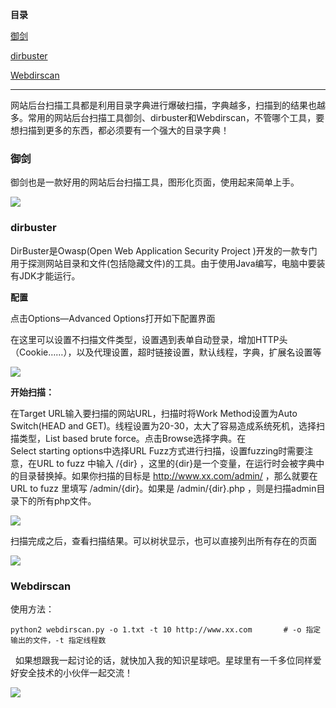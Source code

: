**目录**

[御剑](#t0 "御剑")

[dirbuster](#t1 "dirbuster")

[Webdirscan](#t2 "Webdirscan")

* * *

网站后台扫描工具都是利用目录字典进行爆破扫描，字典越多，扫描到的结果也越多。常用的网站后台扫描工具御剑、dirbuster和Webdirscan，不管哪个工具，要想扫描到更多的东西，都必须要有一个强大的目录字典！

### 御剑

御剑也是一款好用的网站后台扫描工具，图形化页面，使用起来简单上手。

![](https://img-blog.csdnimg.cn/20190529195736364.png?x-oss-process=image/watermark,type_ZmFuZ3poZW5naGVpdGk,shadow_10,text_aHR0cHM6Ly9ibG9nLmNzZG4ubmV0L3FxXzM2MTE5MTky,size_16,color_FFFFFF,t_70)

### dirbuster

DirBuster是Owasp(Open Web Application Security Project )开发的一款专门用于探测网站目录和文件(包括隐藏文件)的工具。由于使用Java编写，电脑中要装有JDK才能运行。

**配置**

点击Options—Advanced Options打开如下配置界面

在这里可以设置不扫描文件类型，设置遇到表单自动登录，增加HTTP头（Cookie……），以及代理设置，超时链接设置，默认线程，字典，扩展名设置等

![](https://img-blog.csdnimg.cn/20190529200333961.png?x-oss-process=image/watermark,type_ZmFuZ3poZW5naGVpdGk,shadow_10,text_aHR0cHM6Ly9ibG9nLmNzZG4ubmV0L3FxXzM2MTE5MTky,size_16,color_FFFFFF,t_70)

**开始扫描：**

在Target URL输入要扫描的网站URL，扫描时将Work Method设置为Auto Switch(HEAD and GET)。线程设置为20-30，太大了容易造成系统死机，选择扫描类型，List based brute force。点击Browse选择字典。在Select starting options中选择URL Fuzz方式进行扫描，设置fuzzing时需要注意，在URL to fuzz 中输入 /{dir} ，这里的{dir}是一个变量，在运行时会被字典中的目录替换掉。如果你扫描的目标是 http://www.xx.com/admin/ ，那么就要在 URL to fuzz 里填写 /admin/{dir}。如果是 /admin/{dir}.php ，则是扫描admin目录下的所有php文件。

![](https://imgconvert.csdnimg.cn/aHR0cHM6Ly9pbWFnZXMwLmNuYmxvZ3MuY29tL2Jsb2cvNjcxOTAyLzIwMTQwOS8xNjIxMDMxMjgwMDIwMDMuanBn?x-oss-process=image/format,png)

扫描完成之后，查看扫描结果。可以树状显示，也可以直接列出所有存在的页面

![](https://img-blog.csdnimg.cn/20181120144855354.png?x-oss-process=image/watermark,type_ZmFuZ3poZW5naGVpdGk,shadow_10,text_aHR0cHM6Ly9ibG9nLmNzZG4ubmV0L3FxXzM2MTE5MTky,size_16,color_FFFFFF,t_70)

### Webdirscan

使用方法：

```
python2 webdirscan.py -o 1.txt -t 10 http://www.xx.com       # -o 指定输出的文件，-t 指定线程数
```


  如果想跟我一起讨论的话，就快加入我的知识星球吧。星球里有一千多位同样爱好安全技术的小伙伴一起交流！

![](https://img-blog.csdnimg.cn/1219ed79e9ed449d85d27b732cda5ea6.jpg)